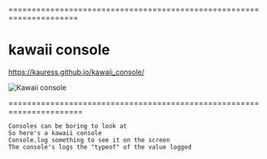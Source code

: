 =====================================================================
# kawaii console  
https://kauress.github.io/kawaii_console/

![Kawaii console ](https://media.giphy.com/media/FCAtVWWt1o4U192yer/giphy.gif)

======================================================================


    Consoles can be boring to look at
    So here's a kawaii console
    Console.log something to see it on the screen
    The console's logs the "typeof" of the value logged
